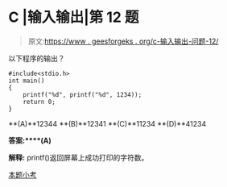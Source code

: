 # C |输入输出|第 12 题

> 原文:[https://www . geesforgeks . org/c-输入输出-问题-12/](https://www.geeksforgeeks.org/c-input-and-output-question-12/)

以下程序的输出？

```
#include<stdio.h>
int main()
{
    printf("%d", printf("%d", 1234));
    return 0;
}
```

**(A)**12344
**(B)**12341
**(C)**11234
**(D)**41234

**答案:****(A)**

**解释:** printf()返回屏幕上成功打印的字符数。

[本题小考](http://quiz.geeksforgeeks.org/basics/)